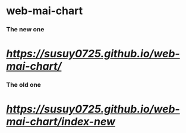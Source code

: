 # web-mai-chart

### The new one
# *https://susuy0725.github.io/web-mai-chart/* #

### The old one
# *https://susuy0725.github.io/web-mai-chart/index-new* #
